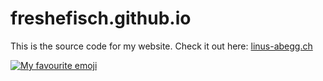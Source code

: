 # freshefisch.github.io
This is the source code for my website. Check it out here: [linus-abegg.ch](https://linus-abegg.ch/)

[![My favourite emoji](https://www.linus-abegg.ch/images/thumbsupemoji.jpg)](https://linus-abegg.ch/)